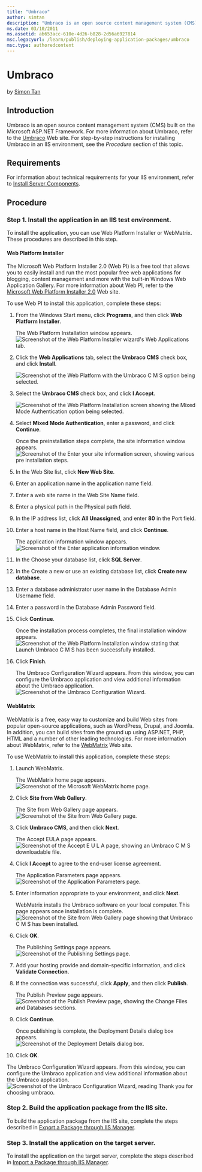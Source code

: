 ```yaml
---
title: "Umbraco"
author: simtan
description: "Umbraco is an open source content management system (CMS) built on the Microsoft ASP.NET Framework. For more information about Umbraco, refer to the Umbraco..."
ms.date: 03/10/2011
ms.assetid: ab653acc-610e-4d26-b828-2d56a6927814
msc.legacyurl: /learn/publish/deploying-application-packages/umbraco
msc.type: authoredcontent
---
```

# Umbraco

by [Simon Tan](https://github.com/simtan)

## Introduction

Umbraco is an open source content management system (CMS) built on the Microsoft ASP.NET Framework. For more information about Umbraco, refer to the [Umbraco](http://www.umbraco.org/ "Umbraco") Web site. For step-by-step instructions for installing Umbraco in an IIS environment, see the *Procedure* section of this topic.

## Requirements

For information about technical requirements for your IIS environment, refer to [Install Server Components](../../web-hosting/joining-the-web-hosting-gallery/install-server-components.md).

## Procedure

### Step 1. Install the application in an IIS test environment.

To install the application, you can use Web Platform Installer or WebMatrix. These procedures are described in this step.

#### Web Platform Installer

The Microsoft Web Platform Installer 2.0 (Web PI) is a free tool that allows you to easily install and run the most popular free web applications for blogging, content management and more with the built-in Windows Web Application Gallery. For more information about Web PI, refer to the [Microsoft Web Platform Installer 2.0](https://www.microsoft.com/web/downloads/platform.aspx) Web site.

To use Web PI to install this application, complete these steps:

1. From the Windows Start menu, click **Programs**, and then click **Web Platform Installer**.  
  
   The Web Platform Installation window appears.  
    ![Screenshot of the Web Platform Installer wizard's Web Applications tab.](umbraco/_static/image1.jpg)
2. Click the **Web Applications** tab, select the **Umbraco CMS** check box, and click **Install**.  
  
    ![Screenshot of the Web Platform with the Umbraco C M S option being selected.](umbraco/_static/image3.jpg)
3. Select the **Umbraco CMS** check box, and click **I Accept**.  
  
    ![Screenshot of the Web Platform Installation screen showing the Mixed Mode Authentication option being selected.](umbraco/_static/image5.jpg)
4. Select **Mixed Mode Authentication**, enter a password, and click **Continue**. 

    Once the preinstallation steps complete, the site information window appears.  
   ![Screenshot of the Enter your site information screen, showing various pre installation steps.](umbraco/_static/image7.jpg)
5. In the Web Site list, click **New Web Site**.
6. Enter an application name in the application name field.
7. Enter a web site name in the Web Site Name field.
8. Enter a physical path in the Physical path field.
9. In the IP address list, click **All Unassigned**, and enter **80** in the Port field.
10. Enter a host name in the Host Name field, and click **Continue**.  
  
    The application information window appears.  
    ![Screenshot of the Enter application information window.](umbraco/_static/image9.jpg)
11. In the Choose your database list, click **SQL Server**.
12. In the Create a new or use an existing database list, click **Create new database**.
13. Enter a database administrator user name in the Database Admin Username field.
14. Enter a password in the Database Admin Password field.
15. Click **Continue**.  
  
    Once the installation process completes, the final installation window appears.  
    ![Screenshot of the Web Platform Installation window stating that Launch Umbraco C M S has been successfully installed.](umbraco/_static/image11.jpg)
16. Click **Finish**.  
  
    The Umbraco Configuration Wizard appears. From this window, you can configure the Umbraco application and view additional information about the Umbraco application.  
    ![Screenshot of the Umbraco Configuration Wizard.](umbraco/_static/image13.jpg)

#### WebMatrix

WebMatrix is a free, easy way to customize and build Web sites from popular open-source applications, such as WordPress, Drupal, and Joomla. In addition, you can build sites from the ground up using ASP.NET, PHP, HTML and a number of other leading technologies. For more information about WebMatrix, refer to the [WebMatrix](https://www.microsoft.com/web/webmatrix/) Web site.

To use WebMatrix to install this application, complete these steps:

1. Launch WebMatrix.  
  
   The WebMatrix home page appears.  
    ![Screenshot of the Microsoft WebMatrix home page.](umbraco/_static/image15.jpg)
2. Click **Site from Web Gallery**.  
  
   The Site from Web Gallery page appears.  
    ![Screenshot of the Site from Web Gallery page.](umbraco/_static/image17.jpg)
3. Click **Umbraco CMS**, and then click **Next**.  
  
   The Accept EULA page appears.  
    ![Screenshot of the Accept E U L A page, showing an Umbraco C M S downloadable file.](umbraco/_static/image19.jpg)
4. Click **I Accept** to agree to the end-user license agreement.  
  
   The Application Parameters page appears.  
    ![Screenshot of the Application Parameters page.](umbraco/_static/image21.jpg)
5. Enter information appropriate to your environment, and click **Next**.   
  
   WebMatrix installs the Umbraco software on your local computer. This page appears once installation is complete.  
    ![Screenshot of the Site from Web Gallery page showing that Umbraco C M S has been installed.](umbraco/_static/image23.jpg)
6. Click **OK**.  
  
   The Publishing Settings page appears.  
    ![Screenshot of the Publishing Settings page.](umbraco/_static/image25.jpg)
7. Add your hosting provide and domain-specific information, and click **Validate Connection**.
8. If the connection was successful, click **Apply**, and then click **Publish**.  
  
   The Publish Preview page appears.  
    ![Screenshot of the Publish Preview page, showing the Change Files and Databases sections.](umbraco/_static/image27.jpg)
9. Click **Continue**. 

    Once publishing is complete, the Deployment Details dialog box appears.  
   ![Screenshot of the Deployment Details dialog box.](umbraco/_static/image29.jpg)
10. Click **OK**.  
  
The Umbraco Configuration Wizard appears. From this window, you can configure the Umbraco application and view additional information about the Umbraco application.  
![Screenshot of the Umbraco Configuration Wizard, reading Thank you for choosing umbraco.](umbraco/_static/image31.jpg)

### Step 2. Build the application package from the IIS site.

To build the application package from the IIS site, complete the steps described in [Export a Package through IIS Manager](../using-web-deploy/export-a-package-through-iis-manager.md).

### Step 3. Install the application on the target server.

To install the application on the target server, complete the steps described in [Import a Package through IIS Manager](../using-web-deploy/import-a-package-through-iis-manager.md).
